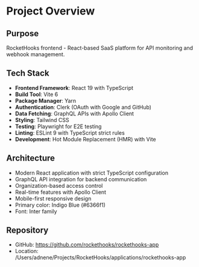 # Project Overview

## Purpose
RocketHooks frontend - React-based SaaS platform for API monitoring and webhook management.

## Tech Stack
- **Frontend Framework**: React 19 with TypeScript
- **Build Tool**: Vite 6
- **Package Manager**: Yarn
- **Authentication**: Clerk (OAuth with Google and GitHub)
- **Data Fetching**: GraphQL APIs with Apollo Client
- **Styling**: Tailwind CSS
- **Testing**: Playwright for E2E testing
- **Linting**: ESLint 9 with TypeScript strict rules
- **Development**: Hot Module Replacement (HMR) with Vite

## Architecture
- Modern React application with strict TypeScript configuration
- GraphQL API integration for backend communication
- Organization-based access control
- Real-time features with Apollo Client
- Mobile-first responsive design
- Primary color: Indigo Blue (#6366f1)
- Font: Inter family

## Repository
- GitHub: https://github.com/rockethooks/rockethooks-app
- Location: /Users/adnene/Projects/RocketHooks/applications/rockethooks-app